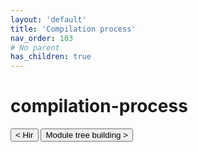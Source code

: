 ```yaml
---
layout: 'default'
title: 'Compilation process'
nav_order: 103
# No parent
has_children: true
---
```


# compilation-process
<button class="btn btn-outline" href="/compilation-process\hir.md">< Hir</button>
<button class="btn btn-outline" href="/compilation-process\module-tree-building.md">Module tree building ></button>
